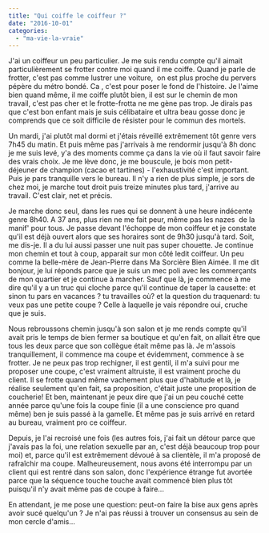 ```yaml
---
title: "Qui coiffe le coiffeur ?"
date: "2016-10-01"
categories: 
  - "ma-vie-la-vraie"
---
```


J'ai un coiffeur un peu particulier. Je me suis rendu compte qu'il aimait particulièrement se frotter contre moi quand il me coiffe. Quand je parle de frotter, c'est pas comme lustrer une voiture,  on est plus proche du pervers pépère du métro bondé. Ca , c'est pour poser le fond de l'histoire. Je l'aime bien quand même, il me coiffe plutôt bien, il est sur le chemin de mon travail, c'est pas cher et le frotte-frotta ne me gène pas trop. Je dirais pas que c'est bon enfant mais je suis célibataire et ultra beau gosse donc je comprends que ce soit difficile de résister pour le commun des mortels.

Un mardi, j'ai plutôt mal dormi et j'étais réveillé extrêmement tôt genre vers 7h45 du matin. Et puis même pas j'arrivais à me rendormir jusqu'à 8h donc je me suis levé, y'a des moments comme ça dans la vie où il faut savoir faire des vrais choix. Je me lève donc, je me bouscule, je bois mon petit-déjeuner de champion (cacao et tartines) - l'exhaustivité c'est important. Puis je pars tranquille vers le bureau. Il n'y a rien de plus simple, je sors de chez moi, je marche tout droit puis treize minutes plus tard, j'arrive au travail. C'est clair, net et précis.

Je marche donc seul, dans les rues qui se donnent à une heure indécente genre 8h40. A 37 ans, plus rien ne me fait peur, même pas les nazes  de la manif' pour tous. Je passe devant l'échoppe de mon coiffeur et je constate qu'il est déjà ouvert alors que ses horaires sont de 9h30 jusqu'à tard. Soit, me dis-je. Il a du lui aussi passer une nuit pas super chouette. Je continue mon chemin et tout à coup, apparait sur mon côté ledit coiffeur. Un peu comme la belle-mère de Jean-Pierre dans Ma Sorcière Bien Aimée. Il me dit bonjour, je lui réponds parce que je suis un mec poli avec les commerçants de mon quartier et je continue à marcher. Sauf que là, je commence à me dire qu'il y a un truc qui cloche parce qu'il continue de taper la causette: et sinon tu pars en vacances ? tu travailles où? et la question du traquenard: tu veux pas une petite coupe ? Celle à laquelle je vais répondre oui, cruche que je suis.

Nous rebroussons chemin jusqu'à son salon et je me rends compte qu'il avait pris le temps de bien fermer sa boutique et qu'en fait, on allait être que tous les deux parce que son collègue était même pas là. Je m'assois tranquillement, il commence ma coupe et évidemment, commence à se frotter. Je ne peux pas trop rechigner, il est gentil, il m'a suivi pour me proposer une coupe, c'est vraiment altruiste, il est vraiment proche du client. Il se frotte quand même vachement plus que d'habitude et là, je réalise seulement qu'en fait, sa proposition, c'était juste une proposition de coucherie! Et ben, maintenant je peux dire que j'ai un peu couché cette année parce qu'une fois la coupe finie (il a une conscience pro quand même) ben je suis passé à la gamelle. Et même pas je suis arrivé en retard au bureau, vraiment pro ce coiffeur.

Depuis, je l'ai recroisé une fois (les autres fois, j'ai fait un détour parce que j'avais pas la foi, une relation sexuelle par an, c'est déjà beaucoup trop pour moi) et, parce qu'il est extrêmement dévoué à sa clientèle, il m'a proposé de rafraîchir ma coupe. Malheureusement, nous avons été interrompu par un client qui est rentré dans son salon, donc l'expérience étrange fut avortée parce que la séquence touche touche avait commencé bien plus tôt puisqu'il n'y avait même pas de coupe à faire...

En attendant, je me pose une question: peut-on faire la bise aux gens après avoir sucé quelqu'un ? Je n'ai pas réussi à trouver un consensus au sein de mon cercle d'amis...
